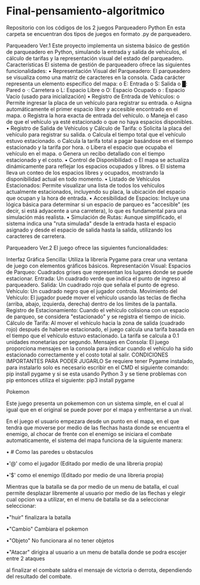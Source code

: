 # Final-pensamiento-algoritmico
Repositorio con los códigos de los 2 juegos
Parqueadero Python
En esta carpeta se encuentran dos tipos de juegos en formato .py de parqueadero.

Parqueadero Ver.1
Este proyecto implementa un sistema básico de gestión de parqueadero en Python, simulando la entrada y salida de vehículos, el cálculo de tarifas y la representación visual del estado del parqueadero.
Características
El sistema de gestión de parqueadero ofrece las siguientes funcionalidades:
•	Representación Visual del Parqueadero: El parqueadero se visualiza como una matriz de caracteres en la consola. Cada carácter representa un elemento específico del mapa:
o	E: Entrada
o	S: Salida
o	█: Pared
o	·: Carretera
o	L: Espacio Libre
o	O: Espacio Ocupado
o	: Espacio Vacío (usado para inicialización)
•	Registro de Entrada de Vehículos:
o	Permite ingresar la placa de un vehículo para registrar su entrada.
o	Asigna automáticamente el primer espacio libre y accesible encontrado en el mapa.
o	Registra la hora exacta de entrada del vehículo.
o	Maneja el caso de que el vehículo ya esté estacionado o que no haya espacios disponibles.
•	Registro de Salida de Vehículos y Cálculo de Tarifa:
o	Solicita la placa del vehículo para registrar su salida.
o	Calcula el tiempo total que el vehículo estuvo estacionado.
o	Calcula la tarifa total a pagar basándose en el tiempo estacionado y la tarifa por hora.
o	Libera el espacio que ocupaba el vehículo en el mapa.
o	Genera un recibo detallado con el tiempo estacionado y el costo.
•	Control de Disponibilidad:
o	El mapa se actualiza dinámicamente para reflejar los espacios ocupados y libres.
o	El sistema lleva un conteo de los espacios libres y ocupados, mostrando la disponibilidad actual en todo momento.
•	Listado de Vehículos Estacionados: Permite visualizar una lista de todos los vehículos actualmente estacionados, incluyendo su placa, la ubicación del espacio que ocupan y la hora de entrada.
•	Accesibilidad de Espacios: Incluye una lógica básica para determinar si un espacio de parqueo es "accesible" (es decir, si está adyacente a una carretera), lo que es fundamental para una simulación más realista.
•	Simulación de Rutas: Aunque simplificado, el sistema indica una "ruta simulada" desde la entrada hasta el espacio asignado y desde el espacio de salida hasta la salida, utilizando los caracteres de carretera.

Parqueadero Ver.2
El juego ofrece las siguientes funcionalidades:

Interfaz Gráfica Sencilla: Utiliza la librería Pygame para crear una ventana de juego con elementos gráficos básicos.
Representación Visual:
Espacios de Parqueo: Cuadrados grises que representan los lugares donde se puede estacionar.
Entrada: Un cuadrado verde que indica el punto de ingreso al parqueadero.
Salida: Un cuadrado rojo que señala el punto de egreso.
Vehículo: Un cuadrado negro que el jugador controla.
Movimiento del Vehículo: El jugador puede mover el vehículo usando las teclas de flecha (arriba, abajo, izquierda, derecha) dentro de los límites de la pantalla.
Registro de Estacionamiento: Cuando el vehículo colisiona con un espacio de parqueo, se considera "estacionado" y se registra el tiempo de inicio.
Cálculo de Tarifa: Al mover el vehículo hacia la zona de salida (cuadrado rojo) después de haberse estacionado, el juego calcula una tarifa basada en el tiempo que el vehículo estuvo estacionado. La tarifa se calcula a 0.1 unidades monetarias por segundo.
Mensajes en Consola: El juego proporciona mensajes en la consola para indicar cuando el vehículo ha sido estacionado correctamente y el costo total al salir.
CONDICIONES IMPORTANTES PARA PODER JUGARLO
Se requiere tener Pygame instalado, para instalarlo solo es necesario escribir en el CMD el siguiente comando: pip install pygame y si se esta usando Python 3 y se tiene problemas con pip entonces utiliza el siguiente: pip3 install pygame


Pokemon

Este juego presenta un pokememon con un sistema simple, en el cual al igual que en el original se puede pover por el mapa y enfrentarse a un rival.

En el juego el usuario empezara desde un punto en el mapa, en el que tendra que moverse por medio de las flechas hasta donde se encuentra el enemigo, al chocar de frente con el enemigo se iniciara el combate automaticamente, el sistema del mapa funciona de la siguiente manera:

• # Como las paredes u obstaculos

•'@' como el jugador (Editado por medio de una libreria propia)

•'$' como el enemigo (Editado por medio de una libreria propia)

Mientras que la batalla se da por medio de un menu de batalla, el cual permite desplazar libremente al usuario por medio de las flechas y elegir cual opcion va a utilizar, en el menu de batalla se da a seleccionar seleccionar:

•"huir" finalizara la batalla 

•"Cambio" Cambiara el pokemon

•"Objeto" No funcionara al no tener objetos

•"Atacar" dirigira al usuario a un menu de batalla donde se podra escojer entre 2 ataques

al finalizar el combate saldra el mensaje de victoria o derrota, dependiendo del resultado del combate.

